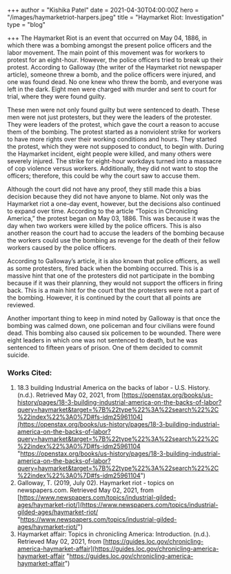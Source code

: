 +++
author = "Kishika Patel"
date = 2021-04-30T04:00:00Z
hero = "/images/haymarketriot-harpers.jpeg"
title = "Haymarket Riot: Investigation"
type = "blog"

+++
The Haymarket Riot is an event that occurred on May 04, 1886, in which there was a bombing amongst the present police officers and the labor movement. The main point of this movement was for workers to protest for an eight-hour. However, the police officers tried to break up their protest. According to Galloway (the writer of the Haymarket riot newspaper article), someone threw a bomb, and the police officers were injured, and one was found dead. No one knew who threw the bomb, and everyone was left in the dark. Eight men were charged with murder and sent to court for trial, where they were found guilty.

These men were not only found guilty but were sentenced to death. These men were not just protesters, but they were the leaders of the protester. They were leaders of the protest, which gave the court a reason to accuse them of the bombing. The protest started as a nonviolent strike for workers to have more rights over their working conditions and hours. They started the protest, which they were not supposed to conduct, to begin with. During the Haymarket incident, eight people were killed, and many others were severely injured. The strike for eight-hour workdays turned into a massacre of cop violence versus workers. Additionally, they did not want to stop the officers; therefore, this could be why the court saw to accuse them.

Although the court did not have any proof, they still made this a bias decision because they did not have anyone to blame. Not only was the Haymarket riot a one-day event, however, but the decisions also continued to expand over time. According to the article “Topics in Chronicling America,” the protest began on May 03, 1886. This was because it was the day when two workers were killed by the police officers. This is also another reason the court had to accuse the leaders of the bombing because the workers could use the bombing as revenge for the death of their fellow workers caused by the police officers.

According to Galloway’s article, it is also known that police officers, as well as some protesters, fired back when the bombing occurred. This is a massive hint that one of the protesters did not participate in the bombing because if it was their planning, they would not support the officers in firing back. This is a main hint for the court that the protesters were not a part of the bombing. However, it is continued by the court that all points are reviewed.

Another important thing to keep in mind noted by Galloway is that once the bombing was calmed down, one policeman and four civilians were found dead. This bombing also caused six policemen to be wounded. There were eight leaders in which one was not sentenced to death, but he was sentenced to fifteen years of prison. One of them decided to commit suicide.

### Works Cited:

1. 18.3 building Industrial America on the backs of labor - U.S. History. (n.d.). Retrieved May 02, 2021, from [https://openstax.org/books/us-history/pages/18-3-building-industrial-america-on-the-backs-of-labor?query=haymarket&target=%7B%22type%22%3A%22search%22%2C%22index%22%3A0%7D#fs-idm25961104](https://openstax.org/books/us-history/pages/18-3-building-industrial-america-on-the-backs-of-labor?query=haymarket&target=%7B%22type%22%3A%22search%22%2C%22index%22%3A0%7D#fs-idm25961104 "https://openstax.org/books/us-history/pages/18-3-building-industrial-america-on-the-backs-of-labor?query=haymarket&target=%7B%22type%22%3A%22search%22%2C%22index%22%3A0%7D#fs-idm25961104")
2. Galloway, T. (2019, July 02). Haymarket riot - topics on newspapers.com. Retrieved May 02, 2021, from [https://www.newspapers.com/topics/industrial-gilded-ages/haymarket-riot/](https://www.newspapers.com/topics/industrial-gilded-ages/haymarket-riot/ "https://www.newspapers.com/topics/industrial-gilded-ages/haymarket-riot/")
3. Haymarket affair: Topics in chronicling America: Introduction. (n.d.). Retrieved May 02, 2021, from [https://guides.loc.gov/chronicling-america-haymarket-affair](https://guides.loc.gov/chronicling-america-haymarket-affair "https://guides.loc.gov/chronicling-america-haymarket-affair")